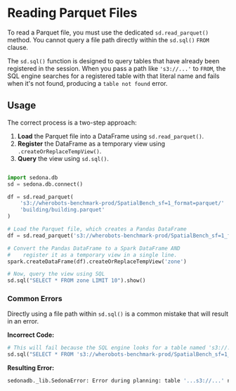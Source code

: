 
<!---
  Licensed to the Apache Software Foundation (ASF) under one
  or more contributor license agreements.  See the NOTICE file
  distributed with this work for additional information
  regarding copyright ownership.  The ASF licenses this file
  to you under the Apache License, Version 2.0 (the
  "License"); you may not use this file except in compliance
  with the License.  You may obtain a copy of the License at

    http://www.apache.org/licenses/LICENSE-2.0

  Unless required by applicable law or agreed to in writing,
  software distributed under the License is distributed on an
  "AS IS" BASIS, WITHOUT WARRANTIES OR CONDITIONS OF ANY
  KIND, either express or implied.  See the License for the
  specific language governing permissions and limitations
  under the License.
-->

# Reading Parquet Files

To read a Parquet file, you must use the dedicated `sd.read_parquet()` method. You cannot query a file path directly within the `sd.sql()` `FROM` clause.

The `sd.sql()` function is designed to query tables that have already been registered in the session. When you pass a path like `'s3://...'` to `FROM`, the SQL engine searches for a registered table with that literal name and fails when it's not found, producing a `table not found` error.

## Usage

The correct process is a two-step approach:

1. **Load** the Parquet file into a DataFrame using `sd.read_parquet()`.
1. **Register** the DataFrame as a temporary view using `.createOrReplaceTempView()`.
1. **Query** the view using `sd.sql()`.

```python linenums="1" title="Read a parquet file with SedonaDB"

import sedona.db
sd = sedona.db.connect()

df = sd.read_parquet(
    's3://wherobots-benchmark-prod/SpatialBench_sf=1_format=parquet/'
    'building/building.parquet'
)

# Load the Parquet file, which creates a Pandas DataFrame
df = sd.read_parquet('s3://wherobots-benchmark-prod/SpatialBench_sf=1_format=parquet/building/building.parquet')

# Convert the Pandas DataFrame to a Spark DataFrame AND
#    register it as a temporary view in a single line.
spark.createDataFrame(df).createOrReplaceTempView('zone')

# Now, query the view using SQL
sd.sql("SELECT * FROM zone LIMIT 10").show()
```

### Common Errors

Directly using a file path within `sd.sql()` is a common mistake that will result in an error.

**Incorrect Code:**

```python
# This will fail because the SQL engine looks for a table named 's3://...'
sd.sql("SELECT * FROM 's3://wherobots-benchmark-prod/SpatialBench_sf=1_format=parquet/building/building.parquet'")
```

**Resulting Error:**

```bash
sedonadb._lib.SedonaError: Error during planning: table '...s3://...' not found
```

